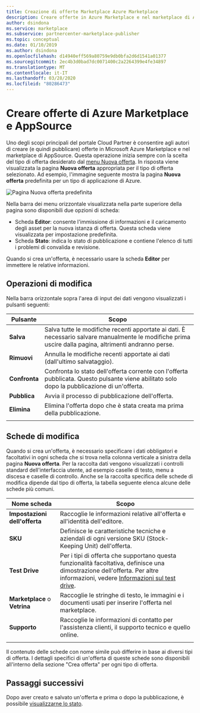 ```yaml
---
title: Creazione di offerte Marketplace Azure Marketplace
description: Creare offerte in Azure Marketplace e nel marketplace di AppSource usando il portale Cloud Partner
author: dsindona
ms.service: marketplace
ms.subservice: partnercenter-marketplace-publisher
ms.topic: conceptual
ms.date: 01/10/2019
ms.author: dsindona
ms.openlocfilehash: d14940eff569a80759e9db0bfa2d6d1541a01377
ms.sourcegitcommit: 2ec4b3d0bad7dc0071400c2a2264399e4fe34897
ms.translationtype: MT
ms.contentlocale: it-IT
ms.lasthandoff: 03/28/2020
ms.locfileid: "80286473"
---
```

# <a name="create-azure-marketplace-and-appsource-offers"></a>Creare offerte di Azure Marketplace e AppSource

Uno degli scopi principali del portale Cloud Partner è consentire agli autori di creare (e quindi pubblicare) offerte in Microsoft Azure Marketplace e nel marketplace di AppSource.  Questa operazione inizia sempre con la scelta del tipo di offerta desiderato dal [menu Nuova offerta](../portal-tour/cpp-new-offer-menu.md).  In risposta viene visualizzata la pagina **Nuova offerta** appropriata per il tipo di offerta selezionato.  Ad esempio, l'immagine seguente mostra la pagina **Nuova offerta** predefinita per un tipo di applicazione di Azure.

![Pagina Nuova offerta predefinita](./media/new-offer-page.png)

Nella barra dei menu orizzontale visualizzata nella parte superiore della pagina sono disponibili due opzioni di scheda: 
- Scheda **Editor**: consente l'immissione di informazioni e il caricamento degli asset per la nuova istanza di offerta.  Questa scheda viene visualizzata per impostazione predefinita.
- Scheda **Stato**: indica lo stato di pubblicazione e contiene l'elenco di tutti i problemi di convalida e revisione. 

Quando si crea un'offerta, è necessario usare la scheda **Editor** per immettere le relative informazioni. 

## <a name="editing-operations"></a>Operazioni di modifica

Nella barra orizzontale sopra l'area di input dei dati vengono visualizzati i pulsanti seguenti:

|   Pulsante    |   Scopo                                                          |
|   ------    |  --------                                                          |
| **Salva**    | Salva tutte le modifiche recenti apportate ai dati.  È necessario salvare manualmente le modifiche prima uscire dalla pagina, altrimenti andranno perse. | 
| **Rimuovi** | Annulla le modifiche recenti apportate ai dati (dall'ultimo salvataggio).             |
| **Confronta** | Confronta lo stato dell'offerta corrente con l'offerta pubblicata.  Questo pulsante viene abilitato solo dopo la pubblicazione di un'offerta.  |
| **Pubblica** | Avvia il processo di pubblicazione dell'offerta.                       |
| **Elimina**  | Elimina l'offerta dopo che è stata creata ma prima della pubblicazione. |
|   |   |


## <a name="editing-tabs"></a>Schede di modifica

Quando si crea un'offerta, è necessario specificare i dati obbligatori e facoltativi in ogni scheda che si trova nella colonna verticale a sinistra della pagina **Nuova offerta**.  Per la raccolta dati vengono visualizzati i controlli standard dell'interfaccia utente, ad esempio caselle di testo, menu a discesa e caselle di controllo.  Anche se la raccolta specifica delle schede di modifica dipende dal tipo di offerta, la tabella seguente elenca alcune delle schede più comuni.

|      Nome scheda       |   Scopo                                                            |
|      --------       |   -------                                                            |
| **Impostazioni dell'offerta**  | Raccoglie le informazioni relative all'offerta e all'identità dell'editore.                    |
| **SKU**            | Definisce le caratteristiche tecniche e aziendali di ogni versione SKU (Stock-Keeping Unit) dell'offerta. |
| **Test Drive**      | Per i tipi di offerta che supportano questa funzionalità facoltativa, definisce una dimostrazione dell'offerta.  Per altre informazioni, vedere [Informazioni sul test drive](../test-drive/what-is-test-drive.md).  |
| **Marketplace** o **Vetrina** | Raccoglie le stringhe di testo, le immagini e i documenti usati per inserire l'offerta nel marketplace. |
| **Supporto**         | Raccoglie le informazioni di contatto per l'assistenza clienti, il supporto tecnico e quello online.  |
|  |  |

Il contenuto delle schede con nome simile può differire in base ai diversi tipi di offerta.  I dettagli specifici di un'offerta di queste schede sono disponibili all'interno della sezione "Crea offerta" per ogni tipo di offerta.


## <a name="next-steps"></a>Passaggi successivi

Dopo aver creato e salvato un'offerta e prima o dopo la pubblicazione, è possibile [visualizzarne lo stato](./cpp-view-status-offer.md).
